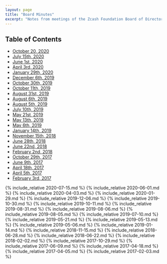 ```yaml
---
layout: page
title: "Board Minutes"
excerpt: "Notes from meetings of the Zcash Foundation Board of Directors."
---
```


## Table of Contents

- [October 20, 2020](#october-20-2020)
- [July 15th, 2020](#july-15-2020)
- [June 1st, 2020](#june-1-2020)
- [April 3rd, 2020](#april-3-2020)
- [January 29th, 2020](#january-29-2020)
- [December 6th, 2019](#december-6-2019)
- [October 30th, 2019](#october-30-2019)
- [October 11th, 2019](#october-11-2019)
- [August 31st, 2019](#august-31-2019)
- [August 6th, 2019](#august-6-2019)
- [August 5th, 2019](#august-5-2019)
- [July 10th, 2019](#july-10-2019)
- [May 21st, 2019](#may-21-2019)
- [May 13th, 2019](#may-13-2019)
- [May 6th, 2019](#may-6-2019)
- [January 14th, 2019](#january-14-2019)
- [November 15th, 2018](#november-15-2018)
- [June 28th, 2018](#june-28-2018)
- [June 22nd, 2018](#june-22-2018)
- [February 2nd, 2018](#february-2-2018)
- [October 29th, 2017](#october-29-2017)
- [June 9th, 2017](#june-9-2017)
- [April 18th, 2017](#april-18-2017)
- [April 5th, 2017](#april-5-2017)
- [February 3rd, 2017](#february-3-2017)


{% include_relative 2020-07-15.md %}
{% include_relative 2020-06-01.md %}
{% include_relative 2020-04-03.md %}
{% include_relative 2020-01-29.md %}
{% include_relative 2019-12-06.md %}
{% include_relative 2019-10-30.md %}
{% include_relative 2019-10-11.md %}
{% include_relative 2019-08-31.md %}
{% include_relative 2019-08-06.md %}
{% include_relative 2019-08-05.md %}
{% include_relative 2019-07-10.md %}
{% include_relative 2019-05-21.md %}
{% include_relative 2019-05-13.md %}
{% include_relative 2019-05-06.md %}
{% include_relative 2019-01-14.md %}
{% include_relative 2018-11-15.md %}
{% include_relative 2018-06-28.md %}
{% include_relative 2018-06-22.md %}
{% include_relative 2018-02-02.md %}
{% include_relative 2017-10-29.md %}
{% include_relative 2017-06-09.md %}
{% include_relative 2017-04-18.md %}
{% include_relative 2017-04-05.md %}
{% include_relative 2017-02-03.md %}
